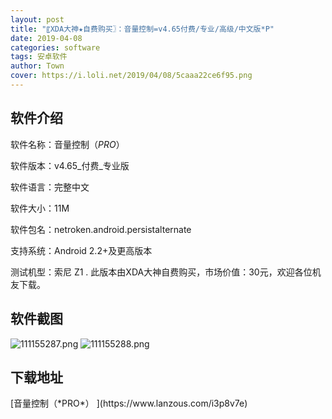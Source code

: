 ```yaml
---
layout: post
title: "〖XDA大神★自费购买〗：音量控制=v4.65付费/专业/高级/中文版*P"
date: 2019-04-08
categories: software
tags: 安卓软件
author: Town
cover: https://i.loli.net/2019/04/08/5caaa22ce6f95.png
---
```


## 软件介绍

软件名称：音量控制（*PRO*）

软件版本：v4.65_付费_专业版

软件语言：完整中文

软件大小：11M

软件包名：netroken.android.persistalternate

支持系统：Android 2.2+及更高版本

测试机型：索尼 Z1
.
此版本由XDA大神自费购买，市场价值：30元，欢迎各位机友下载。

## 软件截图

![111155287.png](https://i.loli.net/2019/04/08/5caaa22ce6f95.png)
![111155288.png](https://i.loli.net/2019/04/08/5caaa22d7d46d.png)

## 下载地址

<span id="psd">
[音量控制（*PRO*） ](https://www.lanzous.com/i3p8v7e)  
</span>

